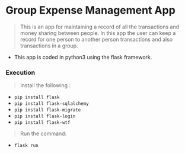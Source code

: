# Group Expense Management App

> This is an app for maintaining a record of all the transactions and money sharing between people.
> In this app the user can keep a record for one person to another person transactions and also transactions in a group.


* This app is coded in python3 using the flask framework.

### Execution
> Install the following :
- ```pip install flask```
- ```pip install flask-sqlalchemy```
- ```pip install flask-migrate```
- ```pip install flask-login```
- ```pip install flask-wtf```

> Run the command:
- ```flask run```
	
